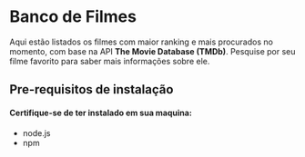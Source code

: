 # Banco de Filmes
Aqui estão listados os filmes com maior ranking e mais procurados no momento, com base na API **The Movie Database (TMDb)**. Pesquise por seu filme favorito para saber mais informações sobre ele.

## Pre-requisitos de instalação
#### Certifique-se de ter instalado em sua maquina:
- node.js
- npm
